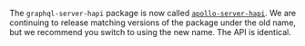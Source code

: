 The `graphql-server-hapi` package is now called [`apollo-server-hapi`](https://www.npmjs.com/package/apollo-server-hapi). We are continuing to release matching versions of the package under the old name, but we recommend you switch to using the new name. The API is identical.
